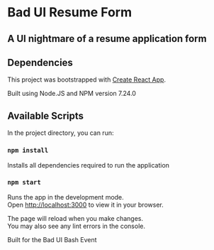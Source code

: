 
# Bad UI Resume Form

## <b> A UI nightmare of a resume application form</b>

## Dependencies

This project was bootstrapped with [Create React App](https://github.com/facebook/create-react-app).

Built using Node.JS and NPM version 7.24.0

## Available Scripts

In the project directory, you can run:

### `npm install`

Installs all dependencies required to run the application

### `npm start`

Runs the app in the development mode.\
Open [http://localhost:3000](http://localhost:3000) to view it in your browser.

The page will reload when you make changes.\
You may also see any lint errors in the console.

Built for the Bad UI Bash Event

